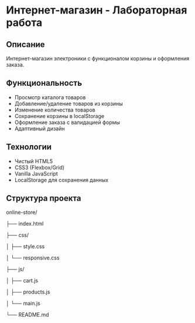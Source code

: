 # Интернет-магазин - Лабораторная работа

## Описание
Интернет-магазин электроники с функционалом корзины и оформления заказа.

## Функциональность
- Просмотр каталога товаров
- Добавление/удаление товаров из корзины
- Изменение количества товаров
- Сохранение корзины в localStorage
- Оформление заказа с валидацией формы
- Адаптивный дизайн

## Технологии
- Чистый HTML5
- CSS3 (Flexbox/Grid)
- Vanilla JavaScript
- LocalStorage для сохранения данных

## Структура проекта

online-store/

├── index.html

├── css/

│ ├── style.css

│ └── responsive.css

├── js/

│ ├── cart.js

│ ├── products.js

│ └── main.js

└── README.md
